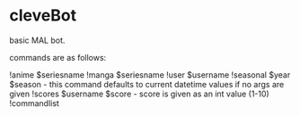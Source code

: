 # cleveBot

basic MAL bot.

commands are as follows:

!anime $seriesname
!manga $seriesname
!user $username
!seasonal $year $season - this command defaults to current datetime values if no args are given
!scores $username $score - score is given as an int value (1-10)
!commandlist
